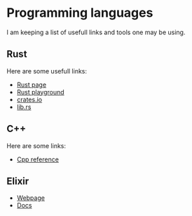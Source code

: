 # Programming languages

I am keeping a list of usefull links and tools one may be using.

<!--
- [CPP]
- [Rust]
- [Python]
- [Go]
-->

## Rust

Here are some usefull links:

- [Rust page](https://www.rust-lang.org)
- [Rust playground](https://play.rust-lang.org/)
- [crates.io](https://crates.io/)
- [lib.rs](https://lib.rs/)


## C++

Here are some links:

- [Cpp reference](https://en.cppreference.com)


## Elixir

- [Webpage](https://elixir-lang.org/)
- [Docs](https://hexdocs.pm/elixir)
